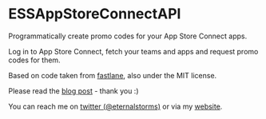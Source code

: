 # ESSAppStoreConnectAPI
Programmatically create promo codes for your App Store Connect apps.

Log in to App Store Connect, fetch your teams and apps and request promo codes for them.

Based on code taken from [fastlane](https://github.com/fastlane/fastlane), also under the MIT license.

Please read the [blog post](https://blog.eternalstorms.at/2019/02/19/promocodespart1/) - thank you :)

You can reach me on [twitter (@eternalstorms)](https://twitter.com/eternalstorms) or via my [website](https://eternalstorms.at).

